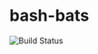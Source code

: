 # bash-bats

![Build Status](https://travis-ci.org/cyber-dojo-languages/bash-bats.svg?branch=master)

